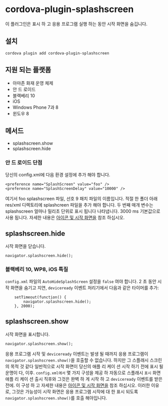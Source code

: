 <!---
    Licensed to the Apache Software Foundation (ASF) under one
    or more contributor license agreements.  See the NOTICE file
    distributed with this work for additional information
    regarding copyright ownership.  The ASF licenses this file
    to you under the Apache License, Version 2.0 (the
    "License"); you may not use this file except in compliance
    with the License.  You may obtain a copy of the License at

      http://www.apache.org/licenses/LICENSE-2.0

    Unless required by applicable law or agreed to in writing,
    software distributed under the License is distributed on an
    "AS IS" BASIS, WITHOUT WARRANTIES OR CONDITIONS OF ANY
    KIND, either express or implied.  See the License for the
    specific language governing permissions and limitations
    under the License.
-->

# cordova-plugin-splashscreen

이 플러그인은 표시 하 고 응용 프로그램 실행 하는 동안 시작 화면을 숨깁니다.

## 설치

    cordova plugin add cordova-plugin-splashscreen
    

## 지원 되는 플랫폼

*   아마존 화재 운영 체제
*   안 드 로이드
*   블랙베리 10
*   iOS
*   Windows Phone 7과 8
*   윈도우 8

## 메서드

*   splashscreen.show
*   splashscreen.hide

### 안 드 로이드 단점

당신의 config.xml에 다음 환경 설정에 추가 해야 합니다.

    <preference name="SplashScreen" value="foo" />
    <preference name="SplashScreenDelay" value="10000" />
    

여기서 foo splashscreen 파일, 선호 9 패치 파일의 이름입니다. 적절 한 폴더 아래 res/xml 디렉토리에 splashcreen 파일을 추가 해야 합니다. 두 번째 매개 변수는 splashscreen 얼마나 밀리초 단위로 표시 됩니다 나타냅니다. 3000 ms 기본값으로 사용 됩니다. 자세한 내용은 [아이콘 및 시작 화면을][1] 참조 하십시오.

 [1]: http://cordova.apache.org/docs/en/edge/config_ref_images.md.html

## splashscreen.hide

시작 화면을 닫습니다.

    navigator.splashscreen.hide();
    

### 블랙베리 10, WP8, iOS 특질

`config.xml` 파일의 `AutoHideSplashScreen` 설정을 `false` 여야 합니다. 2 초 동안 시작 화면을 숨기고 지연, `deviceready` 이벤트 처리기에서 다음과 같은 타이머를 추가:

        setTimeout(function() {
            navigator.splashscreen.hide();
        }, 2000);
    

## splashscreen.show

시작 화면을 표시합니다.

    navigator.splashscreen.show();
    

응용 프로그램 시작 및 `deviceready` 이벤트는 발생 될 때까지 응용 프로그램이 `navigator.splashscreen.show()`을 호출할 수 없습니다. 하지만 그 스플래시 스크린의 목적 것 같다 일반적으로 시작 화면이 당신의 애플 리 케이 션 시작 하기 전에 표시 될 운명이 다, 이후. `config.xml에서` 몇 가지 구성을 제공 하 자동으로 스플래시 `표시` 화면 애플 리 케이 션 출시 직후와 그것은 완벽 하 게 시작 하 고 `deviceready` 이벤트를 받은 전에. 이 구성 하 고 자세한 내용은 [아이콘 및 시작 화면을][1] 참조 하십시오. 이러한 이유로, 그것은 가능성이 시작 화면은 응용 프로그램 시작에 대 한 표시 되도록 `navigator.splashscreen.show()`를 호출 해야입니다.

